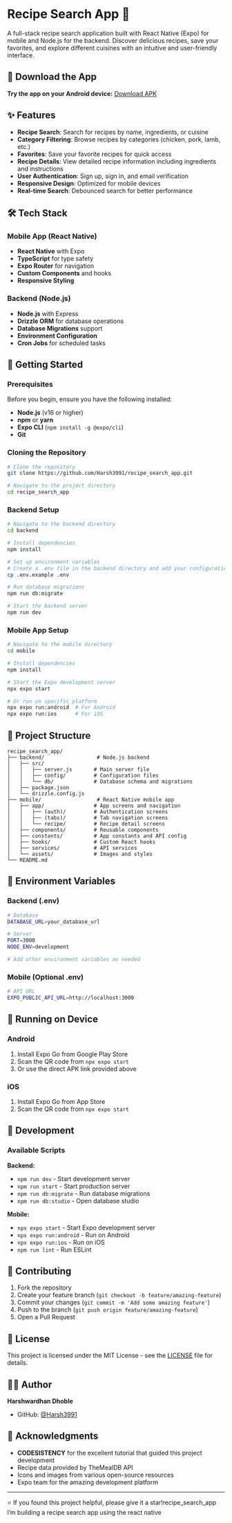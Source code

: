 # Recipe Search App 🍳

A full-stack recipe search application built with React Native (Expo) for mobile and Node.js for the backend. Discover delicious recipes, save your favorites, and explore different cuisines with an intuitive and user-friendly interface.

## 📱 Download the App

**Try the app on your Android device:**
[Download APK](https://drive.google.com/file/d/1WdiUeiWYxgvteuvosKVURnGkTqyQfs3M/view?usp=sharing)

## ✨ Features

- **Recipe Search**: Search for recipes by name, ingredients, or cuisine
- **Category Filtering**: Browse recipes by categories (chicken, pork, lamb, etc.)
- **Favorites**: Save your favorite recipes for quick access
- **Recipe Details**: View detailed recipe information including ingredients and instructions
- **User Authentication**: Sign up, sign in, and email verification
- **Responsive Design**: Optimized for mobile devices
- **Real-time Search**: Debounced search for better performance

## 🛠 Tech Stack

### Mobile App (React Native)
- **React Native** with Expo
- **TypeScript** for type safety
- **Expo Router** for navigation
- **Custom Components** and hooks
- **Responsive Styling**

### Backend (Node.js)
- **Node.js** with Express
- **Drizzle ORM** for database operations
- **Database Migrations** support
- **Environment Configuration**
- **Cron Jobs** for scheduled tasks

## 🚀 Getting Started

### Prerequisites

Before you begin, ensure you have the following installed:
- **Node.js** (v16 or higher)
- **npm** or **yarn**
- **Expo CLI** (`npm install -g @expo/cli`)
- **Git**

### Cloning the Repository

```bash
# Clone the repository
git clone https://github.com/Harsh3991/recipe_search_app.git

# Navigate to the project directory
cd recipe_search_app
```

### Backend Setup

```bash
# Navigate to the backend directory
cd backend

# Install dependencies
npm install

# Set up environment variables
# Create a .env file in the backend directory and add your configuration
cp .env.example .env

# Run database migrations
npm run db:migrate

# Start the backend server
npm run dev
```

### Mobile App Setup

```bash
# Navigate to the mobile directory
cd mobile

# Install dependencies
npm install

# Start the Expo development server
npx expo start

# Or run on specific platform
npx expo run:android  # For Android
npx expo run:ios      # For iOS
```

## 📁 Project Structure

```
recipe_search_app/
├── backend/                 # Node.js backend
│   ├── src/
│   │   ├── server.js       # Main server file
│   │   ├── config/         # Configuration files
│   │   └── db/             # Database schema and migrations
│   ├── package.json
│   └── drizzle.config.js
├── mobile/                  # React Native mobile app
│   ├── app/                # App screens and navigation
│   │   ├── (auth)/         # Authentication screens
│   │   ├── (tabs)/         # Tab navigation screens
│   │   └── recipe/         # Recipe detail screens
│   ├── components/         # Reusable components
│   ├── constants/          # App constants and API config
│   ├── hooks/              # Custom React hooks
│   ├── services/           # API services
│   └── assets/             # Images and styles
└── README.md
```

## 🔧 Environment Variables

### Backend (.env)
```bash
# Database
DATABASE_URL=your_database_url

# Server
PORT=3000
NODE_ENV=development

# Add other environment variables as needed
```

### Mobile (Optional .env)
```bash
# API URL
EXPO_PUBLIC_API_URL=http://localhost:3000
```

## 📱 Running on Device

### Android
1. Install Expo Go from Google Play Store
2. Scan the QR code from `npx expo start`
3. Or use the direct APK link provided above

### iOS
1. Install Expo Go from App Store
2. Scan the QR code from `npx expo start`

## 🧪 Development

### Available Scripts

**Backend:**
- `npm run dev` - Start development server
- `npm run start` - Start production server
- `npm run db:migrate` - Run database migrations
- `npm run db:studio` - Open database studio

**Mobile:**
- `npx expo start` - Start Expo development server
- `npx expo run:android` - Run on Android
- `npx expo run:ios` - Run on iOS
- `npm run lint` - Run ESLint

## 🤝 Contributing

1. Fork the repository
2. Create your feature branch (`git checkout -b feature/amazing-feature`)
3. Commit your changes (`git commit -m 'Add some amazing feature'`)
4. Push to the branch (`git push origin feature/amazing-feature`)
5. Open a Pull Request

## 📄 License

This project is licensed under the MIT License - see the [LICENSE](LICENSE) file for details.

## 👨‍💻 Author

**Harshwardhan Dhoble**
- GitHub: [@Harsh3991](https://github.com/Harsh3991)

## 🙏 Acknowledgments

- **CODESISTENCY** for the excellent tutorial that guided this project development
- Recipe data provided by TheMealDB API
- Icons and images from various open-source resources
- Expo team for the amazing development platform

---

⭐ If you found this project helpful, please give it a star!recipe_search_app
I’m building a recipe search app using the react native
